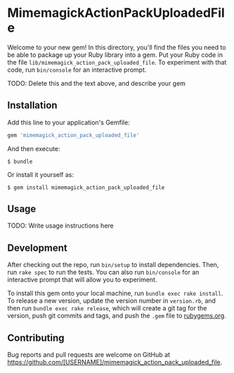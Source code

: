 # MimemagickActionPackUploadedFile

Welcome to your new gem! In this directory, you'll find the files you need to be able to package up your Ruby library into a gem. Put your Ruby code in the file `lib/mimemagick_action_pack_uploaded_file`. To experiment with that code, run `bin/console` for an interactive prompt.

TODO: Delete this and the text above, and describe your gem

## Installation

Add this line to your application's Gemfile:

```ruby
gem 'mimemagick_action_pack_uploaded_file'
```

And then execute:

    $ bundle

Or install it yourself as:

    $ gem install mimemagick_action_pack_uploaded_file

## Usage

TODO: Write usage instructions here

## Development

After checking out the repo, run `bin/setup` to install dependencies. Then, run `rake spec` to run the tests. You can also run `bin/console` for an interactive prompt that will allow you to experiment.

To install this gem onto your local machine, run `bundle exec rake install`. To release a new version, update the version number in `version.rb`, and then run `bundle exec rake release`, which will create a git tag for the version, push git commits and tags, and push the `.gem` file to [rubygems.org](https://rubygems.org).

## Contributing

Bug reports and pull requests are welcome on GitHub at https://github.com/[USERNAME]/mimemagick_action_pack_uploaded_file.

